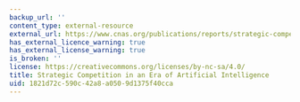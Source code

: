 ```yaml
---
backup_url: ''
content_type: external-resource
external_url: https://www.cnas.org/publications/reports/strategic-competition-in-an-era-of-artificial-intelligence
has_external_licence_warning: true
has_external_license_warning: true
is_broken: ''
license: https://creativecommons.org/licenses/by-nc-sa/4.0/
title: Strategic Competition in an Era of Artificial Intelligence
uid: 1821d72c-590c-42a8-a050-9d1375f40cca
---
```

